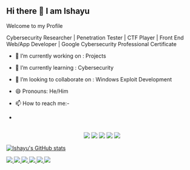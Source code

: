 ## Hi there 👋 I am Ishayu
Welcome to my Profile

Cybersecurity Researcher | Penetration Tester | CTF Player | Front End Web/App Developer | Google Cybersecurity Professional Certificate

- 🔭 I’m currently working on : Projects
- 🌱 I’m currently learning : Cybersecurity
- 👯 I’m looking to collaborate on : Windows Exploit Development
- 😄 Pronouns: He/Him

- 📫 How to reach me:-
- 
<p align="center">
<br>
<a target="_blank" href="https://www.linkedin.com/in/ishayu-potey-89777324b/s"><img src="https://img.shields.io/badge/-LinkedIn-0077B5?style=for-the-badge&logo=Linkedin&logoColor=white"></img></a>
<a target="_blank" href="mailto:ishayupotey@gmail.com"><img src="https://img.shields.io/badge/-Gmail-D14836?style=for-the-badge&logo=Gmail&logoColor=white"></img></a>
<a target="_blank" href="https://discord.com/channels/@drago0287"><img src="https://img.shields.io/badge/-Discord-5865F2?style=for-the-badge&logo=discord&logoColor=white"></img></a>
<a target="_blank" href="https://medium.com/@ishayupotey"><img src="https://img.shields.io/badge/-Medium-12100E?style=for-the-badge&logo=Medium&logoColor=white"></img></a>
<a target="_blank" href="https://twitter.com/Ishayu55328698"><img src="https://img.shields.io/badge/-Twitter-1DA1F2?style=for-the-badge&logo=Twitter&logoColor=white"></img></a>

<br>
</p>       


[![Ishayu's GitHub stats](https://github-readme-stats.vercel.app/api?username=ISH2YU&hide=prs&show_icons=true&theme=radical)](https://github.com/anuraghazra/github-readme-stats)

<p align="left">  
<a href="https://github.com/harish-sethuraman/readme-components">
 <img  src="https://readme-components.vercel.app/api?component=logo&fill=black&logo=Python&animation=spin&svgfill=15d8fe">  
 </a>
   <a href="https://github.com/harish-sethuraman/readme-components">
<img  src="https://readme-components.vercel.app/api?component=logo&fill=black&logo=C&svgfill=2d79c7">
</a>
 <a href="https://github.com/harish-sethuraman/readme-components">
 <img  src="https://readme-components.vercel.app/api?component=logo&fill=black&logo=node.js&svgfill=659b60">
</a>
<a href="https://github.com/harish-sethuraman/readme-components">
<img  src="https://readme-components.vercel.app/api?component=logo&fill=black&logo=javascript&svgfill=df5c43">  
</a>
<a href="https://github.com/harish-sethuraman/readme-components">
<img  src="https://readme-components.vercel.app/api?component=logo&fill=black&logo=CSS3&svgfill=cd6799">
</a>
<a href="https://github.com/harish-sethuraman/readme-components">
<img  src="https://readme-components.vercel.app/api?component=logo&fill=black&logo=github">
</a>

